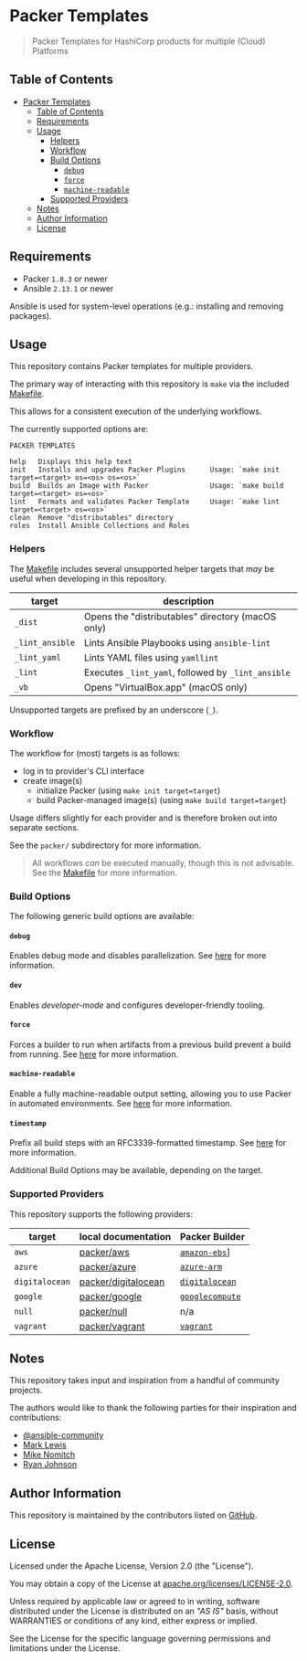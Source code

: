 # Packer Templates

> Packer Templates for HashiCorp products for multiple (Cloud) Platforms

## Table of Contents

<!-- TOC -->
* [Packer Templates](#packer-templates)
  * [Table of Contents](#table-of-contents)
  * [Requirements](#requirements)
  * [Usage](#usage)
    * [Helpers](#helpers)
    * [Workflow](#workflow)
    * [Build Options](#build-options)
      * [`debug`](#debug)
      * [`force`](#force)
      * [`machine-readable`](#machine-readable)
    * [Supported Providers](#supported-providers)
  * [Notes](#notes)
  * [Author Information](#author-information)
  * [License](#license)
<!-- TOC -->

## Requirements

- Packer `1.8.3` or newer
- Ansible `2.13.1` or newer

Ansible is used for system-level operations (e.g.: installing and removing packages).

## Usage

This repository contains Packer templates for multiple providers.

The primary way of interacting with this repository is `make` via the included [Makefile](./Makefile).

This allows for a consistent execution of the underlying workflows.

The currently supported options are:

```text
PACKER TEMPLATES

help   Displays this help text
init   Installs and upgrades Packer Plugins      Usage: `make init target=<target> os=<os> os=<os>`
build  Builds an Image with Packer               Usage: `make build target=<target> os=<os>`
lint   Formats and validates Packer Template     Usage: `make lint target=<target> os=<os>`
clean  Remove "distributables" directory
roles  Install Ansible Collections and Roles

```

### Helpers

The [Makefile](./Makefile) includes several unsupported helper targets that _may_ be useful when developing in this repository.

| target          | description                                        |
|-----------------|----------------------------------------------------|
| `_dist`         | Opens the "distributables" directory (macOS only)  |
| `_lint_ansible` | Lints Ansible Playbooks using `ansible-lint`       |
| `_lint_yaml`    | Lints YAML files using `yamllint`                  |
| `_lint`         | Executes `_lint_yaml`, followed by `_lint_ansible` |
| `_vb`           | Opens "VirtualBox.app" (macOS only)                |

Unsupported targets are prefixed by an underscore (`_`).

### Workflow

The workflow for (most) targets is as follows:

- log in to provider's CLI interface
- create image(s)
  - initialize Packer (using `make init target=target`)
  - build Packer-managed image(s) (using `make build target=target`)

Usage differs slightly for each provider and is therefore broken out into separate sections.

See the `packer/` subdirectory for more information.

> All workflows _can_ be executed manually, though this is not advisable. See the [Makefile](./Makefile) for more information.

### Build Options

The following generic build options are available:

#### `debug`

Enables debug mode and disables parallelization.
See [here](https://developer.hashicorp.com/packer/docs/debugging) for more information.

#### `dev`

Enables _developer-mode_ and configures developer-friendly tooling.

#### `force`

Forces a builder to run when artifacts from a previous build prevent a build from running.
See [here](https://developer.hashicorp.com/packer/docs/commands/build#force) for more information.

#### `machine-readable`

Enable a fully machine-readable output setting, allowing you to use Packer in automated environments.
See [here](https://developer.hashicorp.com/packer/docs/commands#machine-readable-output) for more information.

#### `timestamp`

Prefix all build steps with an RFC3339-formatted timestamp.
See [here](https://developer.hashicorp.com/packer/docs/commands/build#timestamp-ui) for more information.

Additional Build Options may be available, depending on the target.

### Supported Providers

This repository supports the following providers:

| target         | local documentation                                    | Packer Builder                                                                         |
|----------------|--------------------------------------------------------|----------------------------------------------------------------------------------------|
| `aws`          | [packer/aws](./packer/aws/README.md)                   | [`amazon-ebs`](https://developer.hashicorp.com/packer/plugins/builders/amazon/ebs)]    |
| `azure`        | [packer/azure](./packer/azure/README.md)               | [`azure-arm`](https://developer.hashicorp.com/packer/plugins/builders/azure/arm)       |
| `digitalocean` | [packer/digitalocean](./packer/digitalocean/README.md) | [`digitalocean`](https://developer.hashicorp.com/packer/plugins/builders/digitalocean) |
| `google`       | [packer/google](./packer/google/README.md)             | [`googlecompute`](https://developer.hashicorp.com/packer/plugins/builders/azure/arm)   |
| `null`         | [packer/null](./packer/null/README.md)                 | n/a                                                                                    |
| `vagrant`      | [packer/vagrant](./packer/vagrant/README.md)           | [`vagrant`](https://developer.hashicorp.com/packer/plugins/builders/vagrant)         |

## Notes

This repository takes input and inspiration from a handful of community projects.

The authors would like to thank the following parties for their inspiration and contributions:

* [@ansible-community](https://github.com/ansible-community?q=hashicorp)
* [Mark Lewis](https://github.com/ml4/base)
* [Mike Nomitch](https://github.com/glenngillen/nomatic-stack)
* [Ryan Johnson](https://github.com/vmware-samples/packer-examples-for-vsphere)

## Author Information

This repository is maintained by the contributors listed on [GitHub](https://github.com/workloads/packer-templates/graphs/contributors).

## License

Licensed under the Apache License, Version 2.0 (the "License").

You may obtain a copy of the License at [apache.org/licenses/LICENSE-2.0](http://www.apache.org/licenses/LICENSE-2.0).

Unless required by applicable law or agreed to in writing, software distributed under the License is distributed on an _"AS IS"_ basis, without WARRANTIES or conditions of any kind, either express or implied.

See the License for the specific language governing permissions and limitations under the License.
